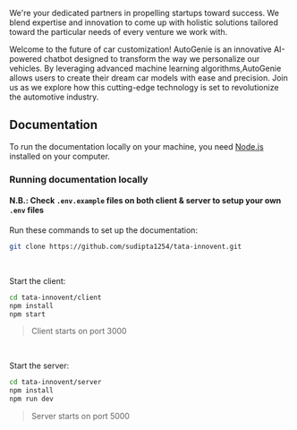 We're your dedicated partners in propelling startups toward success. We blend expertise and innovation to
come up with holistic solutions tailored toward the particular needs of every venture we work with.

Welcome to the future of car customization! AutoGenie is an innovative AI-powered chatbot designed to transform the way we personalize our vehicles. 
By leveraging advanced machine learning algorithms,AutoGenie allows users to create their dream car 
models with ease and precision. Join us as we explore how this cutting-edge technology is set to revolutionize the automotive industry.


## Documentation
To run the documentation locally on your machine, you need [Node.js](https://nodejs.org/en/) installed on your computer.

### Running documentation locally
#### N.B.: Check ```.env.example``` files on both client & server to setup your own ```.env``` files

Run these commands to set up the documentation:

```bash
git clone https://github.com/sudipta1254/tata-innovent.git
```
<br>

Start the client:
```bash
cd tata-innovent/client
npm install
npm start
```
> Client starts on port 3000

<br>

Start the server:
```bash
cd tata-innovent/server
npm install
npm run dev
```
> Server starts on port 5000

<br>
